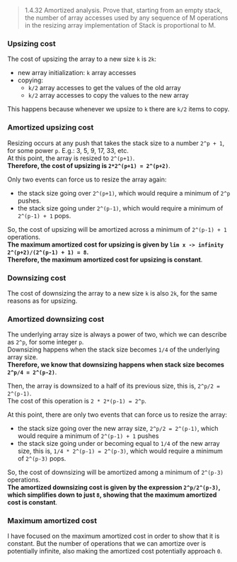 > 1.4.32 Amortized analysis. Prove that, starting from an empty stack, the number of array
> accesses used by any sequence of M operations in the resizing array implementation
> of Stack is proportional to M.

### Upsizing cost

The cost of upsizing the array to a new size `k` is `2k`:

- new array initialization: `k` array accesses
- copying:
    - `k/2` array accesses to get the values of the old array
    - `k/2` array accesses to copy the values to the new array

This happens because whenever we upsize to `k` there are `k/2` items to copy.

### Amortized upsizing cost

Resizing occurs at any push that takes the stack size to a number `2^p + 1`, for some power `p`.
E.g.: 3, 5, 9, 17, 33, etc.  
At this point, the array is resized to `2^(p+1)`.  
__Therefore, the cost of upsizing is `2*2^(p+1) = 2^(p+2)`__.

Only two events can force us to resize the array again:
- the stack size going over `2^(p+1)`, which would require a minimum of `2^p` pushes.
- the stack size going under `2^(p-1)`, which would require a minimum of `2^(p-1) + 1` pops.

So, the cost of upsizing will be amortized across a minimum of `2^(p-1) + 1` operations.   
__The maximum amortized cost for upsizing is given by `lim x -> infinity 2^(p+2)/(2^(p-1) + 1) = 8`.  
Therefore, the maximum amortized cost for upsizing is constant__.

### Downsizing cost

The cost of downsizing the array to a new size `k` is also `2k`, for the same reasons as for upsizing.

### Amortized downsizing cost

The underlying array size is always a power of two, which we can describe as `2^p`, for some integer `p`.  
Downsizing happens when the stack size becomes `1/4` of the underlying array size.  
__Therefore, we know that downsizing happens when stack size becomes `2^p/4 = 2^(p-2)`__.

Then, the array is downsized to a half of its previous size, this is, `2^p/2 = 2^(p-1)`.  
The cost of this operation is `2 * 2*(p-1) = 2^p`.

At this point, there are only two events that can force us to resize the array:
- the stack size going over the new array size, `2^p/2 = 2^(p-1)`, which would require a minimum of `2^(p-1) + 1` pushes
- the stack size going under or becoming equal to `1/4` of the new array size, this is, `1/4 * 2^(p-1) = 2^(p-3)`, which would require a minimum of `2^(p-3)` pops.

So, the cost of downsizing will be amortized among a minimum of `2^(p-3)` operations.  
__The amortized downsizing cost is given by the expression `2^p/2^(p-3)`, which simplifies down to just `8`, showing that the maximum amortized cost is constant__.

### Maximum amortized cost

I have focused on the maximum amortized cost in order to show that it is constant. But the number of operations that we can amortize over is potentially infinite, also making the amortized cost potentially approach `0`.